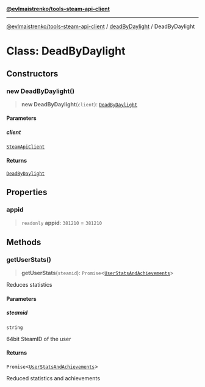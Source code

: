 [**@evlmaistrenko/tools-steam-api-client**](../../../README.md)

---

[@evlmaistrenko/tools-steam-api-client](../../../README.md) / [deadByDaylight](../README.md) / DeadByDaylight

# Class: DeadByDaylight

## Constructors

### new DeadByDaylight()

> **new DeadByDaylight**(`client`): [`DeadByDaylight`](DeadByDaylight.md)

#### Parameters

##### client

[`SteamApiClient`](../../../classes/SteamApiClient.md)

#### Returns

[`DeadByDaylight`](DeadByDaylight.md)

## Properties

### appid

> `readonly` **appid**: `381210` = `381210`

## Methods

### getUserStats()

> **getUserStats**(`steamid`): `Promise`\<[`UserStatsAndAchievements`](../type-aliases/UserStatsAndAchievements.md)\>

Reduces statistics

#### Parameters

##### steamid

`string`

64bit SteamID of the user

#### Returns

`Promise`\<[`UserStatsAndAchievements`](../type-aliases/UserStatsAndAchievements.md)\>

Reduced statistics and achievements
